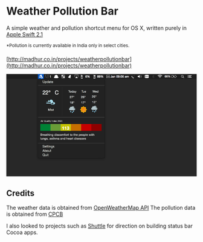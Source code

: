 # Weather Pollution Bar

A simple weather and pollution shortcut menu for OS X, written purely in [Apple Swift 2.1](https://developer.apple.com/swift/)

<sup>*Pollution is currently available in India only in select cities.</sup>

[http://madhur.co.in/projects/weatherpollutionbar](http://madhur.co.in/projects/weatherpollutionbar)


![](https://raw.githubusercontent.com/madhur/weather-pollution-bar/master/screenshot.png?token=AAfF92ea4Kk0uXupybHN8iyGpdFjHU72ks5WrtMZwA%3D%3D)

## Credits
The weather data is obtained from [OpenWeatherMap API](http://openweathermap.org/api)
The pollution data is obtained from [CPCB](http://cpcb.nic.in/)

I also looked to projects such as [Shuttle](https://github.com/fitztrev/shuttle) for direction on building status bar Cocoa apps.


